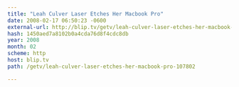 ```yaml
---
title: "Leah Culver Laser Etches Her Macbook Pro"
date: 2008-02-17 06:50:23 -0600
external-url: http://blip.tv/getv/leah-culver-laser-etches-her-macbook-pro-107802
hash: 1450aed7a8102b0a4cda76d8f4cdc8db
year: 2008
month: 02
scheme: http
host: blip.tv
path: /getv/leah-culver-laser-etches-her-macbook-pro-107802

---
```



